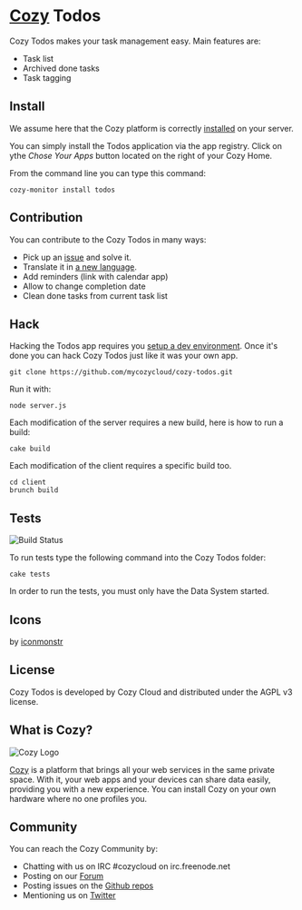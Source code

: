 # [Cozy](http://cozy.io) Todos

Cozy Todos makes your task management easy. Main features are: 

* Task list
* Archived done tasks
* Task tagging

## Install

We assume here that the Cozy platform is correctly [installed](http://cozy.io/host/install.html)
 on your server.

You can simply install the Todos application via the app registry. Click on ythe *Chose Your Apps* button located on the right of your Cozy Home.

From the command line you can type this command:

    cozy-monitor install todos


## Contribution

You can contribute to the Cozy Todos in many ways:

* Pick up an [issue](https://github.com/mycozycloud/cozy-todos/issues?state=open) and solve it.
* Translate it in [a new language](https://github.com/mycozycloud/cozy-todos/tree/master/client/app/locales).
* Add reminders (link with calendar app)
* Allow to change completion date
* Clean done tasks from current task list


## Hack

Hacking the Todos app requires you [setup a dev environment](http://cozy.io/hack/getting-started/). Once it's done you can hack Cozy Todos just like it was your own app.

    git clone https://github.com/mycozycloud/cozy-todos.git

Run it with:

    node server.js

Each modification of the server requires a new build, here is how to run a
build:

    cake build

Each modification of the client requires a specific build too.

    cd client
    brunch build

## Tests

![Build
Status](https://travis-ci.org/mycozycloud/cozy-todos.png?branch=master)

To run tests type the following command into the Cozy Todos folder:

    cake tests

In order to run the tests, you must only have the Data System started.

## Icons

by [iconmonstr](http://iconmonstr.com/)

## License

Cozy Todos is developed by Cozy Cloud and distributed under the AGPL v3 license.

## What is Cozy?

![Cozy Logo](https://raw.github.com/mycozycloud/cozy-setup/gh-pages/assets/images/happycloud.png)

[Cozy](http://cozy.io) is a platform that brings all your web services in the
same private space.  With it, your web apps and your devices can share data
easily, providing you
with a new experience. You can install Cozy on your own hardware where no one
profiles you.

## Community

You can reach the Cozy Community by:

* Chatting with us on IRC #cozycloud on irc.freenode.net
* Posting on our [Forum](https://groups.google.com/forum/?fromgroups#!forum/cozy-cloud)
* Posting issues on the [Github repos](https://github.com/mycozycloud/)
* Mentioning us on [Twitter](http://twitter.com/mycozycloud)
